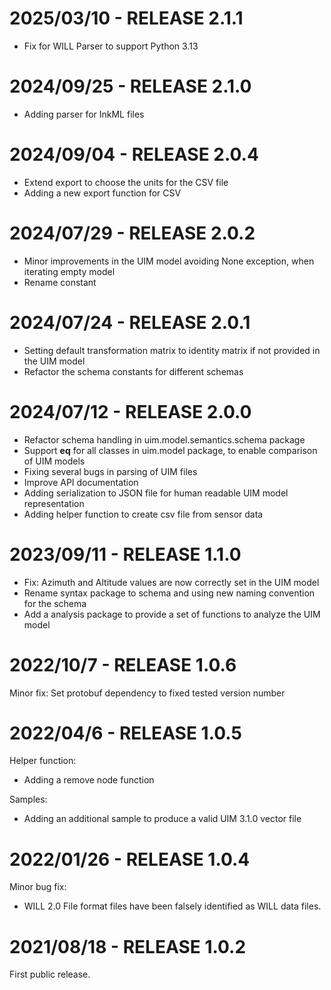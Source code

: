 2025/03/10 - RELEASE 2.1.1
==========================
- Fix for WILL Parser to support Python 3.13

2024/09/25 - RELEASE 2.1.0
==========================
- Adding parser for InkML files


2024/09/04 - RELEASE 2.0.4
==========================
- Extend export to choose the units for the CSV file
- Adding a new export function for CSV

2024/07/29 - RELEASE 2.0.2
==========================
- Minor improvements in the UIM model avoiding None exception, when iterating empty model
- Rename constant 

2024/07/24 - RELEASE 2.0.1
==========================
- Setting default transformation matrix to identity matrix if not provided in the UIM model
- Refactor the schema constants for different schemas


2024/07/12 - RELEASE 2.0.0
==========================
- Refactor schema handling in uim.model.semantics.schema package
- Support __eq__ for all classes in uim.model package, to enable comparison of UIM models
- Fixing several bugs in parsing of UIM files
- Improve API documentation
- Adding serialization to JSON file for human readable UIM model representation
- Adding helper function to create csv file from sensor data


2023/09/11 - RELEASE 1.1.0
==========================
- Fix: Azimuth and Altitude values are now correctly set in the UIM model
- Rename syntax package to schema and using new naming convention for the schema
- Add a analysis package to provide a set of functions to analyze the UIM model

2022/10/7 - RELEASE 1.0.6
==========================
Minor fix: 
Set protobuf dependency to fixed tested version number

2022/04/6 - RELEASE 1.0.5
==========================
Helper function:
- Adding a remove node function

Samples:
- Adding an additional sample to produce a valid UIM 3.1.0 vector file

2022/01/26 - RELEASE 1.0.4
==========================
Minor bug fix:
- WILL 2.0 File format files have been falsely identified as WILL data files.

2021/08/18 - RELEASE 1.0.2
==========================
First public release.